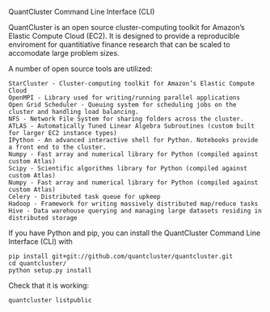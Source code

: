 QuantCluster Command Line Interface (CLI)

QuantCluster is an open source cluster-computing toolkit for Amazon’s Elastic Compute Cloud (EC2). It is designed to provide a reproducible enviroment for quantitiative finance research that can be scaled to accomodate large problem sizes.

A number of open source tools are utilized:

    StarCluster - Cluster-computing toolkit for Amazon’s Elastic Compute Cloud
    OpenMPI - Library used for writing/running parallel applications
    Open Grid Scheduler - Queuing system for scheduling jobs on the cluster and handling load balancing.
    NFS - Network File System for sharing folders across the cluster.
    ATLAS - Automatically Tuned Linear Algebra Subroutines (custom built for larger EC2 instance types)
    IPython - An advanced interactive shell for Python. Notebooks provide a front end to the cluster.
    Numpy - Fast array and numerical library for Python (compiled against custom Atlas)
    Scipy - Scientific algorithms library for Python (compiled against custom Atlas)
    Numpy - Fast array and numerical library for Python (compiled against custom Atlas)
    Celery - Distributed task queue for upkeep
    Hadoop - Framework for writing massively distributed map/reduce tasks
    Hive - Data warehouse querying and managing large datasets residing in distributed storage

If you have Python and pip, you can install the QuantCluster Command Line Interface (CLI) with

    pip install git+git://github.com/quantcluster/quantcluster.git
    cd quantcluster/
    python setup.py install

Check that it is working:

    quantcluster listpublic


